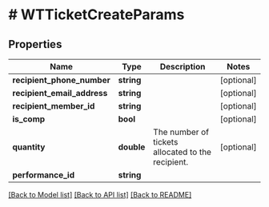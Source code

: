 # # WTTicketCreateParams

## Properties

Name | Type | Description | Notes
------------ | ------------- | ------------- | -------------
**recipient_phone_number** | **string** |  | [optional]
**recipient_email_address** | **string** |  | [optional]
**recipient_member_id** | **string** |  | [optional]
**is_comp** | **bool** |  | [optional]
**quantity** | **double** | The number of tickets allocated to the recipient. | [optional]
**performance_id** | **string** |  |

[[Back to Model list]](../../README.md#models) [[Back to API list]](../../README.md#endpoints) [[Back to README]](../../README.md)
